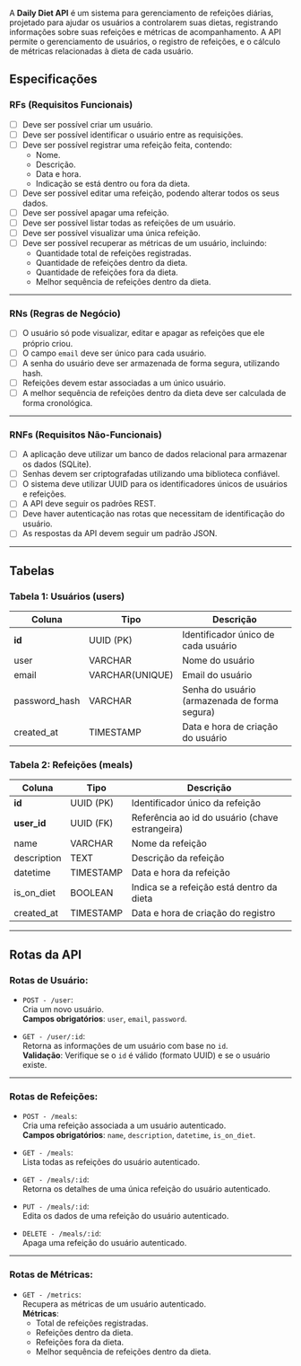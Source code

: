 A **Daily Diet API** é um sistema para gerenciamento de refeições diárias, projetado para ajudar os usuários a controlarem suas dietas, registrando informações sobre suas refeições e métricas de acompanhamento. A API permite o gerenciamento de usuários, o registro de refeições, e o cálculo de métricas relacionadas à dieta de cada usuário.

## Especificações

### RFs (Requisitos Funcionais)  
- [ ] Deve ser possível criar um usuário.  
- [ ] Deve ser possível identificar o usuário entre as requisições.  
- [ ] Deve ser possível registrar uma refeição feita, contendo:  
   - Nome.  
   - Descrição.  
   - Data e hora.  
   - Indicação se está dentro ou fora da dieta.  
- [ ] Deve ser possível editar uma refeição, podendo alterar todos os seus dados.  
- [ ] Deve ser possível apagar uma refeição.  
- [ ] Deve ser possível listar todas as refeições de um usuário.  
- [ ] Deve ser possível visualizar uma única refeição.  
- [ ] Deve ser possível recuperar as métricas de um usuário, incluindo:  
   - Quantidade total de refeições registradas.  
   - Quantidade de refeições dentro da dieta.  
   - Quantidade de refeições fora da dieta.  
   - Melhor sequência de refeições dentro da dieta.  

---

### RNs (Regras de Negócio)  
- [ ] O usuário só pode visualizar, editar e apagar as refeições que ele próprio criou.  
- [ ] O campo `email` deve ser único para cada usuário.  
- [ ] A senha do usuário deve ser armazenada de forma segura, utilizando hash.  
- [ ] Refeições devem estar associadas a um único usuário.  
- [ ] A melhor sequência de refeições dentro da dieta deve ser calculada de forma cronológica.  

---

### RNFs (Requisitos Não-Funcionais)  
- [ ] A aplicação deve utilizar um banco de dados relacional para armazenar os dados (SQLite). 
- [ ] Senhas devem ser criptografadas utilizando uma biblioteca confiável.  
- [ ] O sistema deve utilizar UUID para os identificadores únicos de usuários e refeições.  
- [ ] A API deve seguir os padrões REST.  
- [ ] Deve haver autenticação nas rotas que necessitam de identificação do usuário.  
- [ ] As respostas da API devem seguir um padrão JSON.

---

## Tabelas

### **Tabela 1: Usuários (users)**

| **Coluna**      | **Tipo**    | **Descrição**                           |
|-----------------|-------------|-----------------------------------------|
| **id**          | UUID (PK)   | Identificador único de cada usuário     |
| user            | VARCHAR     | Nome do usuário                         |
| email           | VARCHAR(UNIQUE) | Email do usuário                    |
| password_hash   | VARCHAR     | Senha do usuário (armazenada de forma segura) |
| created_at      | TIMESTAMP   | Data e hora de criação do usuário       |

### **Tabela 2: Refeições (meals)**

| **Coluna**      | **Tipo**    | **Descrição**                           |
|-----------------|-------------|-----------------------------------------|
| **id**          | UUID (PK)   | Identificador único da refeição         |
| **user_id**     | UUID (FK)   | Referência ao id do usuário (chave estrangeira) |
| name            | VARCHAR     | Nome da refeição                        |
| description     | TEXT        | Descrição da refeição                   |
| datetime        | TIMESTAMP   | Data e hora da refeição                 |
| is_on_diet      | BOOLEAN     | Indica se a refeição está dentro da dieta |
| created_at      | TIMESTAMP   | Data e hora de criação do registro      |

---

## Rotas da API

### **Rotas de Usuário:**

- `POST - /user`:  
  Cria um novo usuário.  
  **Campos obrigatórios**: `user`, `email`, `password`.

- `GET - /user/:id`:  
  Retorna as informações de um usuário com base no `id`.  
  **Validação**: Verifique se o `id` é válido (formato UUID) e se o usuário existe.

---

### **Rotas de Refeições:**

- `POST - /meals`:  
  Cria uma refeição associada a um usuário autenticado.  
  **Campos obrigatórios**: `name`, `description`, `datetime`, `is_on_diet`.

- `GET - /meals`:  
  Lista todas as refeições do usuário autenticado.

- `GET - /meals/:id`:  
  Retorna os detalhes de uma única refeição do usuário autenticado.

- `PUT - /meals/:id`:  
  Edita os dados de uma refeição do usuário autenticado.

- `DELETE - /meals/:id`:  
  Apaga uma refeição do usuário autenticado.

---

### **Rotas de Métricas:**

- `GET - /metrics`:  
  Recupera as métricas de um usuário autenticado.  
  **Métricas**:
  - Total de refeições registradas.
  - Refeições dentro da dieta.
  - Refeições fora da dieta.
  - Melhor sequência de refeições dentro da dieta.
